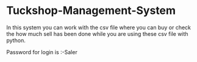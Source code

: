 # Tuckshop-Management-System
In this system you can work with the csv file where you can buy or check the how much sell has been done while you are using these csv file with python.

Password for login is
:-Saler
